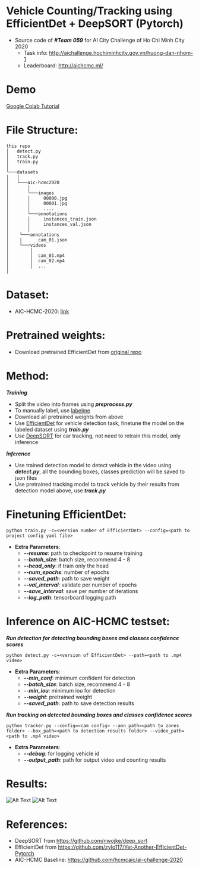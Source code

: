 # Vehicle Counting/Tracking using EfficientDet + DeepSORT (Pytorch)

- Source code of ***#Team 059*** for AI City Challenge of Ho Chi Minh City 2020
  - Task info: http://aichallenge.hochiminhcity.gov.vn/huong-dan-nhom-1
  - Leaderboard: http://aichcmc.ml/

# Demo
[Google Colab Tutorial](./demo/AIC_HCMC.ipynb)

# File Structure:
```
this repo
│   detect.py
│   track.py
│   train.py
│
└───datasets  
│   │
│   └───aic-hcmc2020
│       │
│       └───images
│       │     00000.jpg
│       │     00001.jpg
│       │     ....
│       └───annotations
│       │     instances_train.json
│       │     instances_val.json
│       │
│    └───annotations
│    |      cam_01.json
│    └───videos
│        │   
│        │  cam_01.mp4
│        │  cam_02.mp4
│        │  ...
│           
```
# Dataset:
- AIC-HCMC-2020: [link](https://drive.google.com/drive/folders/1FttIEk5UsR3xLlRfphj_MlGWOWEVtAhz?usp=sharing)

# Pretrained weights:
- Download pretrained EfficientDet from [original repo](https://github.com/zylo117/Yet-Another-EfficientDet-Pytorch)


# Method:
***Training***
- Split the video into frames using ***preprocess.py***
- To manually label, use [labelme](https://github.com/wkentaro/labelme)
- Download all pretrained weights from above
- Use [EfficientDet](https://arxiv.org/abs/1911.09070) for vehicle detection task, finetune the model on the labeled dataset using ***train.py***
- Use [DeepSORT](https://arxiv.org/abs/1703.07402) for car tracking, not need to retrain this model, only inference

***Inference***
- Use trained detection model to detect vehicle in the video using ***detect.py***, all the bounding boxes, classes prediction will be saved to json files
- Use pretrained tracking model to track vehicle by their results from detection model above, use ***track.py*** 

# Finetuning EfficientDet:
```
python train.py -c=<version number of EfficientDet> --config=<path to project config yaml file>
```
- **Extra Parameters**:
    - ***--resume***:     path to checkpoint to resume training
    - ***--batch_size***: batch size, recommend 4 - 8
    - ***--head_only***:  if train only the head
    - ***--num_epochs***: number of epochs
    - ***--saved_path***: path to save weight
    - ***--val_interval***: validate per number of epochs
    - ***--save_interval***: save per number of iterations
    - ***--log_path***:     tensorboard logging path 

# Inference on AIC-HCMC testset:
***Run detection for detecting bounding boxes and classes confidence scores***
```
python detect.py -c=<version of EfficientDet> --path=<path to .mp4 video>
```
- **Extra Parameters**:
    - ***--min_conf***:     minimum confident for detection
    - ***--batch_size***:   batch size, recommend 4 - 8
    - ***--min_iou***:      minimum iou for detection
    - ***--weight***:       pretrained weight
    - ***--saved_path***:   path to save detection results

***Run tracking on detected bounding boxes and classes confidence scores***
```
python tracker.py --config=<cam config> --ann_path=<path to zones folder> --box_path=<path to detection results folder> --video_path=<path to .mp4 video>
```
- **Extra Parameters**:
    - ***--debug***:        for logging vehicle id
    - ***--output_path***:   path for output video and counting results
    
# Results:

![Alt Text](results/cam09demo.gif)
![Alt Text](results/cam10_demo.gif)

# References:
- DeepSORT from https://github.com/nwojke/deep_sort
- EfficientDet from https://github.com/zylo117/Yet-Another-EfficientDet-Pytorch
- AIC-HCMC Baseline: https://github.com/hcmcaic/ai-challenge-2020
